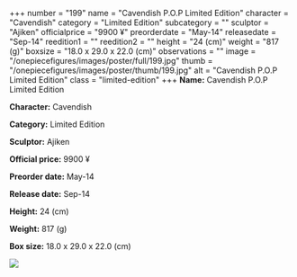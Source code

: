 +++
number = "199"
name = "Cavendish P.O.P Limited Edition"
character = "Cavendish"
category = "Limited Edition"
subcategory = ""
sculptor = "Ajiken"
officialprice = "9900 ¥"
preorderdate = "May-14"
releasedate = "Sep-14"
reedition1 = ""
reedition2 = ""
height = "24 (cm)"
weight = "817 (g)"
boxsize = "18.0 x 29.0 x 22.0 (cm)"
observations = ""
image = "/onepiecefigures/images/poster/full/199.jpg"
thumb = "/onepiecefigures/images/poster/thumb/199.jpg"
alt = "Cavendish P.O.P Limited Edition"
class = "limited-edition"
+++
**Name:** Cavendish P.O.P Limited Edition

**Character:** Cavendish

**Category:** Limited Edition 

**Sculptor:** Ajiken

**Official price:** 9900 ¥

**Preorder date:** May-14

**Release date:** Sep-14

**Height:** 24 (cm)

**Weight:** 817 (g)

**Box size:** 18.0 x 29.0 x 22.0 (cm)

<img src="/onepiecefigures/images/poster/thumb/199.jpg">
